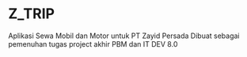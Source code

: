 # Z_TRIP

Aplikasi Sewa Mobil dan Motor untuk PT Zayid Persada
Dibuat sebagai pemenuhan tugas project akhir PBM dan IT DEV 8.0
